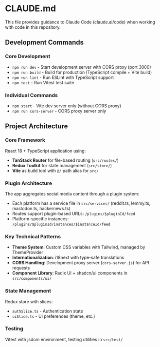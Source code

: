 # CLAUDE.md

This file provides guidance to Claude Code (claude.ai/code) when working with code in this repository.

## Development Commands

### Core Development
- `npm run dev` - Start development server with CORS proxy (port 3000)
- `npm run build` - Build for production (TypeScript compile + Vite build)
- `npm run lint` - Run ESLint with TypeScript support
- `npm test` - Run Vitest test suite

### Individual Commands
- `npm start` - Vite dev server only (without CORS proxy)
- `npm run cors-server` - CORS proxy server only

## Project Architecture

### Core Framework
React 18 + TypeScript application using:
- **TanStack Router** for file-based routing (`src/routes/`)
- **Redux Toolkit** for state management (`src/store/`)
- **Vite** as build tool with `@/` path alias for `src/`

### Plugin Architecture
The app aggregates social media content through a plugin system:
- Each platform has a service file in `src/services/` (reddit.ts, lemmy.ts, mastodon.ts, hackernews.ts)
- Routes support plugin-based URLs: `/plugins/$pluginId/feed`
- Platform-specific instances: `/plugins/$pluginId/instances/$instanceId/feed`

### Key Technical Patterns
- **Theme System**: Custom CSS variables with Tailwind, managed by ThemeProvider
- **Internationalization**: i18next with type-safe translations
- **CORS Handling**: Development proxy server (`cors-server.js`) for API requests
- **Component Library**: Radix UI + shadcn/ui components in `src/components/ui/`

### State Management
Redux store with slices:
- `authSlice.ts` - Authentication state
- `uiSlice.ts` - UI preferences (theme, etc.)

### Testing
Vitest with jsdom environment, testing utilities in `src/test/`